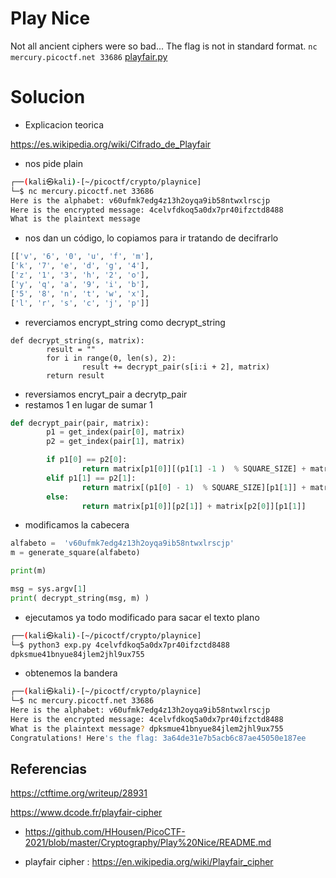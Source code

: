# Play Nice

Not all ancient ciphers were so bad... The flag is not in standard format. `nc mercury.picoctf.net 33686` [playfair.py](https://mercury.picoctf.net/static/aec5fd7b1ec96307c4eda752a3353f68/playfair.py)


# Solucion
- Explicacion teorica

https://es.wikipedia.org/wiki/Cifrado_de_Playfair

- nos pide plain
```bash
┌──(kali㉿kali)-[~/picoctf/crypto/playnice]
└─$ nc mercury.picoctf.net 33686
Here is the alphabet: v60ufmk7edg4z13h2oyqa9ib58ntwxlrscjp
Here is the encrypted message: 4celvfdkoq5a0dx7pr40ifzctd8488
What is the plaintext message
```

- nos dan un código, lo copiamos para ir tratando de decifrarlo

```bash
[['v', '6', '0', 'u', 'f', 'm'], 
['k', '7', 'e', 'd', 'g', '4'], 
['z', '1', '3', 'h', '2', 'o'], 
['y', 'q', 'a', '9', 'i', 'b'], 
['5', '8', 'n', 't', 'w', 'x'], 
['l', 'r', 's', 'c', 'j', 'p']]

```

- reverciamos encrypt_string como decrypt_string

```pyhon
def decrypt_string(s, matrix):
        result = ""
        for i in range(0, len(s), 2):
                result += decrypt_pair(s[i:i + 2], matrix)
        return result

```

- reversiamos encryt_pair a decrytp_pair
- restamos 1 en lugar de sumar 1
```python
def decrypt_pair(pair, matrix):
        p1 = get_index(pair[0], matrix)
        p2 = get_index(pair[1], matrix)

        if p1[0] == p2[0]:
                return matrix[p1[0]][(p1[1] -1 )  % SQUARE_SIZE] + matrix[p2[0]][(p2[1] - 1)  % SQUAR>
        elif p1[1] == p2[1]:
                return matrix[(p1[0] - 1)  % SQUARE_SIZE][p1[1]] + matrix[(p2[0] - 1)  % SQUARE_SIZE]>
        else:
                return matrix[p1[0]][p2[1]] + matrix[p2[0]][p1[1]]
```

- modificamos la cabecera

```python
alfabeto =  'v60ufmk7edg4z13h2oyqa9ib58ntwxlrscjp'
m = generate_square(alfabeto)

print(m)

msg = sys.argv[1]
print( decrypt_string(msg, m) )

```

- ejecutamos ya todo modificado para sacar el texto plano

```bash
┌──(kali㉿kali)-[~/picoctf/crypto/playnice]
└─$ python3 exp.py 4celvfdkoq5a0dx7pr40ifzctd8488
dpksmue41bnyue84jlem2jhl9ux755


```


- obtenemos la bandera

```bash
┌──(kali㉿kali)-[~/picoctf/crypto/playnice]
└─$ nc mercury.picoctf.net 33686
Here is the alphabet: v60ufmk7edg4z13h2oyqa9ib58ntwxlrscjp
Here is the encrypted message: 4celvfdkoq5a0dx7pr40ifzctd8488
What is the plaintext message? dpksmue41bnyue84jlem2jhl9ux755
Congratulations! Here's the flag: 3a64de31e7b5acb6c87ae45050e187ee

```

## Referencias

https://ctftime.org/writeup/28931

https://www.dcode.fr/playfair-cipher

- https://github.com/HHousen/PicoCTF-2021/blob/master/Cryptography/Play%20Nice/README.md

- playfair cipher : https://en.wikipedia.org/wiki/Playfair_cipher